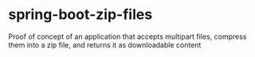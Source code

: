 # spring-boot-zip-files
Proof of concept of an application that accepts multipart files, compress them into a zip file, and returns it as downloadable content
